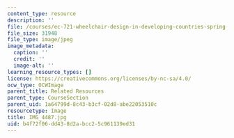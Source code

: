 ```yaml
---
content_type: resource
description: ''
file: /courses/ec-721-wheelchair-design-in-developing-countries-spring-2009/b4f72f06dd438d2abcc25c961139ed31_IMG_4487.jpg
file_size: 31948
file_type: image/jpeg
image_metadata:
  caption: ''
  credit: ''
  image-alt: ''
learning_resource_types: []
license: https://creativecommons.org/licenses/by-nc-sa/4.0/
ocw_type: OCWImage
parent_title: Related Resources
parent_type: CourseSection
parent_uid: 1a64799d-8c43-b3cf-02d8-abe22053510c
resourcetype: Image
title: IMG_4487.jpg
uid: b4f72f06-dd43-8d2a-bcc2-5c961139ed31
---
```

